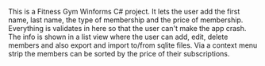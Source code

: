 This is a Fitness Gym Winforms C# project. 
It lets the user add the first name, last name, the type of membership and the price of membership. Everything is validates in here so that the user can't make the app crash. The info is shown in a list view where the user can add, edit, delete members and also export and import to/from sqlite files.
Via a context menu strip the members can be sorted by the price of their subscriptions.